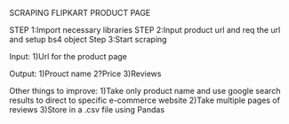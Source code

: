 SCRAPING FLIPKART PRODUCT PAGE

STEP 1:Import necessary libraries
STEP 2:Input product url and req the url and setup bs4 object
Step 3:Start scraping
    
Input:
1)Url for the product page

Output:
1)Prouct name
2?Price
3)Reviews

Other things to improve:
1)Take only product name and use google search results to direct to specific e-commerce website
2)Take multiple pages of reviews
3)Store in a .csv file using Pandas




 
 


